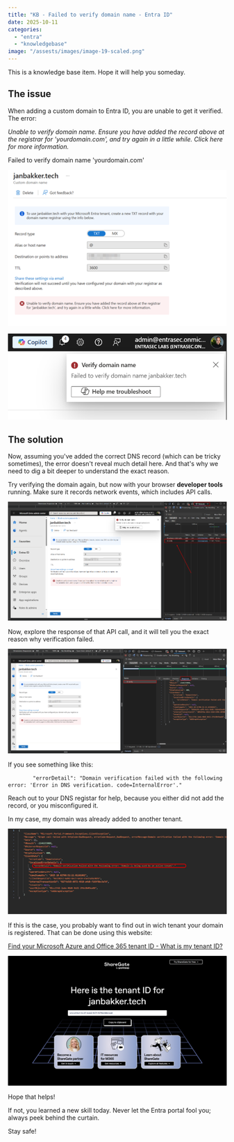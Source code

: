 ```yaml
---
title: "KB - Failed to verify domain name - Entra ID"
date: 2025-10-11
categories: 
  - "entra"
  - "knowledgebase"
image: "/assests/images/image-19-scaled.png"
---
```


This is a knowledge base item. Hope it will help you someday.

## The issue

When adding a custom domain to Entra ID, you are unable to get it verified. The error:

_Unable to verify domain name. Ensure you have added the record above at the registrar for 'yourdomain.com', and try again in a little while. Click here for more information._

Failed to verify domain name 'yourdomain.com'

![](/assets/images/image-16.png)

![](/assets/images/image-17.png)

## The solution

Now, assuming you've added the correct DNS record (which can be tricky sometimes), the error doesn't reveal much detail here. And that's why we need to dig a bit deeper to understand the exact reason.

Try verifying the domain again, but now with your browser **developer tools** running. Make sure it records network events, which includes API calls.

![](/assets/images/image-18.png)

Now, explore the response of that API call, and it will tell you the exact reason why verification failed.

![](/assets/images/image-20-scaled.png)

If you see something like this:

```
        "errorDetail": "Domain verification failed with the following error: 'Error in DNS verification. code=InternalError'."
```

Reach out to your DNS registar for help, because you either did not add the record, or you misconfigured it.

In my case, my domain was already added to another tenant.

![](/assets/images/image-3.png)

If this is the case, you probably want to find out in wich tenant your domain is registered. That can be done using this website:

[Find your Microsoft Azure and Office 365 tenant ID - What is my tenant ID?](https://www.whatismytenantid.com/)

![](/assets/images/image.png)

Hope that helps!

If not, you learned a new skill today. Never let the Entra portal fool you; always peek behind the curtain.

Stay safe!

